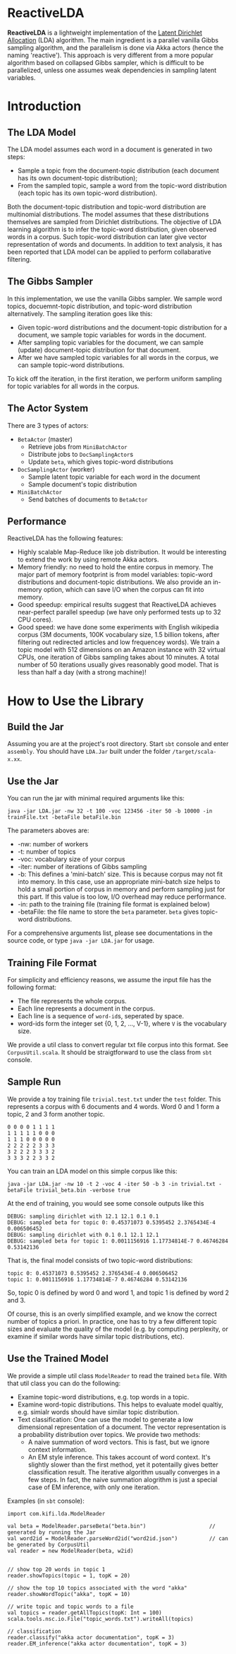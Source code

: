 ReactiveLDA
===========

__ReactiveLDA__ is a lightweight implementation of the [Latent Dirichlet Allocation](http://en.wikipedia.org/wiki/Latent_Dirichlet_allocation) (LDA) algorithm. The main ingredient is a parallel vanilla Gibbs sampling algorithm, and the parallelism is done via Akka actors (hence the naming 'reactive'). This approach is very different from a more popular algorithm based on collapsed Gibbs sampler, which is difficult to be parallelized, unless one assumes weak dependencies in sampling latent variables. 

# Introduction

## The LDA Model
The LDA model assumes each word in a document is generated in two steps:
- Sample a topic from the document-topic distribution (each document has its own document-topic distribution);
- From the sampled topic, sample a word from the topic-word distribution (each topic has its own topic-word distribution). 
 
Both the document-topic distribution and topic-word distribution are multinomial distributions. The model assumes that these distributions themselves are sampled from Dirichlet distributions. The objective of LDA learning algorithm is to infer the topic-word distribution, given observed words in a corpus. Such topic-word distribution can later give vector representation of words and documents. In addition to text analysis, it has been reported that LDA model can be applied to perform collabarative filtering.

## The Gibbs Sampler
In this implementation, we use the vanilla Gibbs sampler. We sample word topics, docuemnt-topic distribution, and topic-word distribution alternatively. The sampling iteration goes like this:
- Given topic-word distributions and the document-topic distribution for a document, we sample topic variables for words in the document.
- After sampling topic variables for the document, we can sample (update) document-topic distribution for that document.
- After we have sampled topic variables for all words in the corpus, we can sample topic-word distributions.

To kick off the iteration, in the first iteration, we perform uniform sampling for topic variables for all words in the corpus.



## The Actor System
There are 3 types of actors:
- `BetaActor` (master)
  - Retrieve jobs from `MiniBatchActor`
  - Distribute jobs to `DocSamplingActor`s
  - Update `beta`, which gives topic-word distributions
- `DocSamplingActor` (worker)
  - Sample latent topic variable for each word in the document
  - Sample document's topic distribution
- `MiniBatchActor`
  - Send batches of documents to `BetaActor`

## Performance
ReactiveLDA has the following features:
- Highly scalable Map-Reduce like job distribution. It would be interesting to extend the work by using remote Akka actors.
- Memory friendly: no need to hold the entire corpus in memory. The major part of memory footprint is from model variables: topic-word distributions and document-topic distributions. We also provide an in-memory option, which can save I/O when the corpus can fit into memory. 
- Good speedup: empirical results suggest that ReactiveLDA achieves near-perfect parallel speedup (we have only performed tests up to 32 CPU cores).
- Good speed: we have done some experiments with English wikipedia corpus (3M documents, 100K vocabulary size, 1.5 billion tokens, after filtering out redirected articles and low frequencey words). We train a topic model with 512 dimensions on an Amazon instance with 32 virtual CPUs, one iteration of Gibbs sampling takes about 10 minutes. A total number of 50 iterations usually gives reasonably good model. That is less than half a day (with a strong machine)! 

 
# How to Use the Library

## Build the Jar
Assuming you are at the project's root directory. Start `sbt` console and enter `assembly`. You should have `LDA.Jar` built under the folder `/target/scala-x.xx`.

## Use the Jar
You can run the jar with minimal required arguments like this:
```
java -jar LDA.jar -nw 32 -t 100 -voc 123456 -iter 50 -b 10000 -in trainFile.txt -betaFile betaFile.bin
```

The parameters aboves are:
- -nw: number of workers
- -t: number of topics
- -voc: vocabulary size of your corpus
- -iter: number of iterations of Gibbs sampling
- -b: This defines a 'mini-batch' size. This is because corpus may not fit into memory. In this case, use an appropriate mini-batch size helps to hold a small portion of corpus in memory and perform sampling just for this part. If this value is too low, I/O overhead may reduce performance. 
- -in: path to the training file (training file format is explained below)
- -betaFile: the file name to store the `beta` parameter. `beta` gives topic-word distributions. 

For a comprehensive arguments list, please see documentations in the source code, or type `java -jar LDA.jar` for usage. 

## Training File Format
For simplicity and efficiency reasons, we assume the input file has the following format:
- The file represents the whole corpus.
- Each line represents a document in the corpus.
- Each line is a sequence of `word-id`s, seperated by space. 
- word-ids form the integer set {0, 1, 2, ..., V-1}, where `V` is the vocabulary size. 

We provide a util class to convert regular txt file corpus into this format. See `CorpusUtil.scala`. It should be straigtforward to use the class from `sbt` console. 

## Sample Run
We provide a toy training file `trivial.test.txt` under the `test` folder. This represents a corpus with 6 documents and 4 words. Word 0 and 1 form a topic, 2 and 3 form another topic. 

```
0 0 0 0 1 1 1 1
1 1 1 1 1 0 0 0
1 1 1 0 0 0 0 0
2 2 2 2 2 3 3 3
3 2 2 2 3 3 3 2
3 3 3 2 2 3 3 2
```

You can train an LDA model on this simple corpus like this:
```
java -jar LDA.jar -nw 10 -t 2 -voc 4 -iter 50 -b 3 -in trivial.txt -betaFile trivial_beta.bin -verbose true
```
At the end of training, you would see some console outputs like this
```
DEBUG: sampling dirichlet with 12.1 12.1 0.1 0.1
DEBUG: sampled beta for topic 0: 0.45371073 0.5395452 2.3765434E-4 0.006506452
DEBUG: sampling dirichlet with 0.1 0.1 12.1 12.1
DEBUG: sampled beta for topic 1: 0.0011156916 1.17734814E-7 0.46746284 0.53142136
```

That is, the final model consists of two topic-word distributions:
```
topic 0: 0.45371073 0.5395452 2.3765434E-4 0.006506452
topic 1: 0.0011156916 1.17734814E-7 0.46746284 0.53142136
```
So, topic 0 is defined by word 0 and word 1, and topic 1 is defined by word 2 and 3. 

Of course, this is an overly simplified example, and we know the correct number of topics a priori. In practice, one has to try a few different topic sizes and evaluate the quality of the model (e.g. by computing perplexity, or examine if similar words have similar topic distributions, etc). 

## Use the Trained Model
We provide a simple util class `ModelReader` to read the trained `beta` file. With that util class you can do the following:
- Examine topic-word distributions, e.g. top words in a topic.
- Examine word-topic distributions. This helps to evaluate model qualtiy, e.g. simialr words should have similar topic distribution.
- Text classification: One can use the model to generate a low dimensional representation of a document. The vector representation is a probability distribution over topics. We provide two methods:
  - A naive summation of word vectors. This is fast, but we ignore context information.
  - An EM style inference. This takes account of word context. It's slightly slower than the first method, yet it potentailly gives better classification result. The iterative algorithm usually converges in a few steps. In fact, the naive summation alogrithm is just a special case of EM inference, with only one iteration.

Examples (in `sbt` console):
```
import com.kifi.lda.ModelReader

val beta = ModelReader.parseBeta("beta.bin")                    // generated by running the Jar
val word2id = ModelReader.parseWord2id("word2id.json")          // can be generated by CorpusUtil
val reader = new ModelReader(beta, w2id)


// show top 20 words in topic 1
reader.showTopics(topic = 1, topK = 20)

// show the top 10 topics associated with the word "akka"
reader.showWordTopic("akka", topK = 10)

// write topic and topic words to a file
val topics = reader.getAllTopics(topK: Int = 100)
scala.tools.nsc.io.File("topic_words.txt").writeAll(topics)

// classification
reader.classify("akka actor documentation", topK = 3)
reader.EM_inference("akka actor documentation", topK = 3)
```



